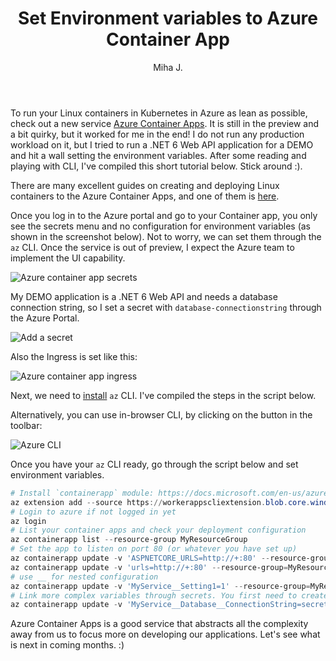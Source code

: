 ﻿---
layout: post
title: Set Environment variables to Azure Container App
excerpt_separator: <!--more-->
author: Miha J.
tags: azure, docker, container apps, net6
---

To run your Linux containers in Kubernetes in Azure as lean as possible, check out a new service [Azure Container Apps](https://azure.microsoft.com/en-us/services/container-apps/#overview). It is still in the preview and a bit quirky, but it worked for me in the end! I do not run any production workload on it, but I tried to run a .NET 6 Web API application for a DEMO and hit a wall setting the environment variables. After some reading and playing with CLI, I've compiled this short tutorial below. Stick around :).

There are many excellent guides on creating and deploying Linux containers to the Azure Container Apps, and one of them is [here](https://techcommunity.microsoft.com/t5/itops-talk-blog/azure-container-apps-ci-cd-deployments-video-demo/ba-p/3056192).

Once you log in to the Azure portal and go to your Container app, you only see the secrets menu and no configuration for environment variables (as shown in the screenshot below). Not to worry, we can set them through the `az` CLI. Once the service is out of preview, I expect the Azure team to implement the UI capability.

![Azure container app secrets](/images/azure_container_app_secrets.png)

My DEMO application is a .NET 6 Web API and needs a database connection string, so I set a secret with `database-connectionstring` through the Azure Portal.

![Add a secret](/images/azure_container_app_secret_add.png)

Also the Ingress is set like this:

![Azure container app ingress](/images/azure_container_app_ingress.png)

Next, we need to [install](https://docs.microsoft.com/en-us/cli/azure/install-azure-cli) `az` CLI. I've compiled the steps in the script below.

Alternatively, you can use in-browser CLI, by clicking on the button in the toolbar: 

![Azure CLI](/images/azure_container_app_cli.png)

Once you have your `az` CLI ready, go through the script below and set environment variables.

```powershell
# Install `containerapp` module: https://docs.microsoft.com/en-us/azure/container-apps/get-started?tabs=bash. Current version:
az extension add --source https://workerappscliextension.blob.core.windows.net/azure-cli-extension/containerapp-0.2.0-py2.py3-none-any.whl
# Login to azure if not logged in yet
az login
# List your container apps and check your deployment configuration
az containerapp list --resource-group MyResourceGroup
# Set the app to listen on port 80 (or whatever you have set up)
az containerapp update -v 'ASPNETCORE_URLS=http://+:80' --resource-group=MyResourceGroup --name my-container-app
az containerapp update -v 'urls=http://+:80' --resource-group=MyResourceGroup --name my-container-app
# use __ for nested configuration
az containerapp update -v 'MyService__Setting1=1' --resource-group=MyResourceGroup --name my-container-app
# Link more complex variables through secrets. You first need to create a secret with a name 'database-connectionstring' and set it to the environment variable 'MyService__Database__ConnectionString'
az containerapp update -v 'MyService__Database__ConnectionString=secretref:database-connectionstring' --resource-group=MyResourceGroup --name my-container-app
```

Azure Container Apps is a good service that abstracts all the complexity away from us to focus more on developing our applications. Let's see what is next in coming months. :)